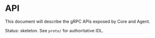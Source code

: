# API

This document will describe the gRPC APIs exposed by Core and Agent.

Status: skeleton. See `proto/` for authoritative IDL.

